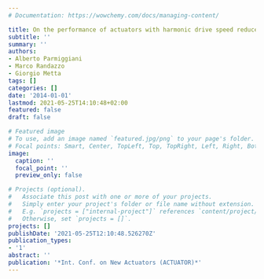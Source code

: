 ```yaml
---
# Documentation: https://wowchemy.com/docs/managing-content/

title: On the performance of actuators with harmonic drive speed reducers
subtitle: ''
summary: ''
authors:
- Alberto Parmiggiani
- Marco Randazzo
- Giorgio Metta
tags: []
categories: []
date: '2014-01-01'
lastmod: 2021-05-25T14:10:48+02:00
featured: false
draft: false

# Featured image
# To use, add an image named `featured.jpg/png` to your page's folder.
# Focal points: Smart, Center, TopLeft, Top, TopRight, Left, Right, BottomLeft, Bottom, BottomRight.
image:
  caption: ''
  focal_point: ''
  preview_only: false

# Projects (optional).
#   Associate this post with one or more of your projects.
#   Simply enter your project's folder or file name without extension.
#   E.g. `projects = ["internal-project"]` references `content/project/deep-learning/index.md`.
#   Otherwise, set `projects = []`.
projects: []
publishDate: '2021-05-25T12:10:48.526270Z'
publication_types:
- '1'
abstract: ''
publication: '*Int. Conf. on New Actuators (ACTUATOR)*'
---
```

